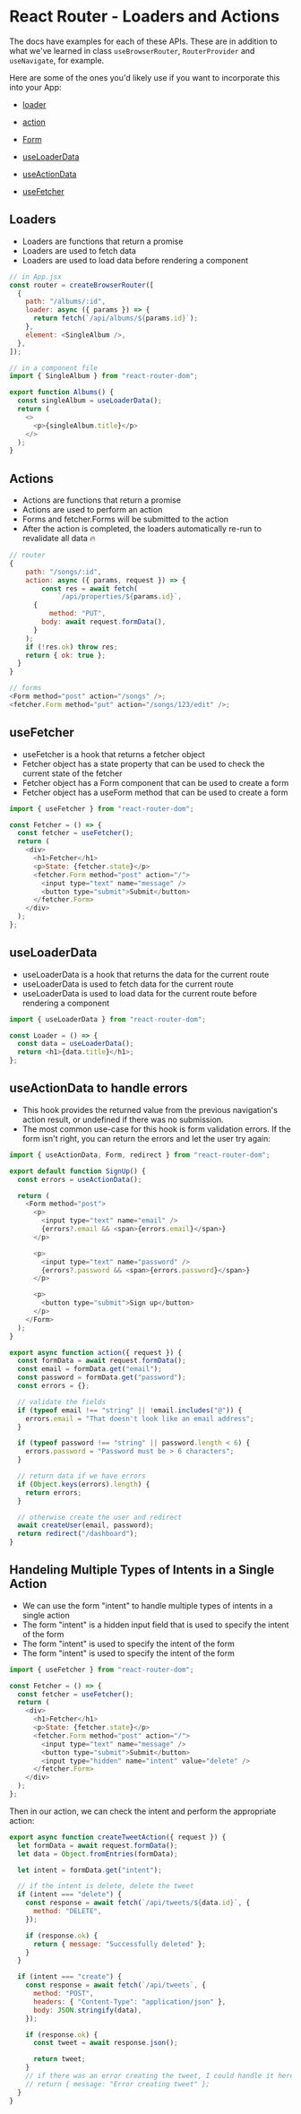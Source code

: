 # React Router - Loaders and Actions

The docs have examples for each of these APIs. These are in addition to what we've learned in class `useBrowserRouter`, `RouterProvider` and `useNavigate`, for example.

Here are some of the ones you'd likely use if you want to incorporate this into your App:

- [loader](https://reactrouter.com/en/main/route/loader)

- [action](https://reactrouter.com/en/main/route/action)

- [Form](https://reactrouter.com/en/main/components/form)

- [useLoaderData](https://reactrouter.com/en/main/hooks/use-loader-data)

- [useActionData](https://reactrouter.com/en/main/hooks/use-action-data)

- [useFetcher](https://reactrouter.com/en/main/hooks/use-fetcher)

## Loaders

- Loaders are functions that return a promise
- Loaders are used to fetch data
- Loaders are used to load data before rendering a component

```js
// in App.jsx
const router = createBrowserRouter([
  {
    path: "/albums/:id",
    loader: async ({ params }) => {
      return fetch(`/api/albums/${params.id}`);
    },
    element: <SingleAlbum />,
  },
]);

// in a component file
import { SingleAlbum } from "react-router-dom";

export function Albums() {
  const singleAlbum = useLoaderData();
  return (
    <>
      <p>{singleAlbum.title}</p>
    </>
  );
}
```

## Actions

- Actions are functions that return a promise
- Actions are used to perform an action
- Forms and fetcher.Forms will be submitted to the action
- After the action is completed, the loaders automatically re-run to revalidate all data 🔥

```js
// router
{
    path: "/songs/:id",
    action: async ({ params, request }) => {
        const res = await fetch(
            `/api/properties/${params.id}`,
      {
          method: "PUT",
        body: await request.formData(),
      }
    );
    if (!res.ok) throw res;
    return { ok: true };
  }
}

// forms
<Form method="post" action="/songs" />;
<fetcher.Form method="put" action="/songs/123/edit" />;


```

## useFetcher

- useFetcher is a hook that returns a fetcher object
- Fetcher object has a state property that can be used to check the current state of the fetcher
- Fetcher object has a Form component that can be used to create a form
- Fetcher object has a useForm method that can be used to create a form

```js
import { useFetcher } from "react-router-dom";

const Fetcher = () => {
  const fetcher = useFetcher();
  return (
    <div>
      <h1>Fetcher</h1>
      <p>State: {fetcher.state}</p>
      <fetcher.Form method="post" action="/">
        <input type="text" name="message" />
        <button type="submit">Submit</button>
      </fetcher.Form>
    </div>
  );
};
```

## useLoaderData

- useLoaderData is a hook that returns the data for the current route
- useLoaderData is used to fetch data for the current route
- useLoaderData is used to load data for the current route before rendering a component

```js
import { useLoaderData } from "react-router-dom";

const Loader = () => {
  const data = useLoaderData();
  return <h1>{data.title}</h1>;
};
```

## useActionData to handle errors

- This hook provides the returned value from the previous navigation's action result, or undefined if there was no submission.
- The most common use-case for this hook is form validation errors. If the form isn't right, you can return the errors and let the user try again:

```js
import { useActionData, Form, redirect } from "react-router-dom";

export default function SignUp() {
  const errors = useActionData();

  return (
    <Form method="post">
      <p>
        <input type="text" name="email" />
        {errors?.email && <span>{errors.email}</span>}
      </p>

      <p>
        <input type="text" name="password" />
        {errors?.password && <span>{errors.password}</span>}
      </p>

      <p>
        <button type="submit">Sign up</button>
      </p>
    </Form>
  );
}

export async function action({ request }) {
  const formData = await request.formData();
  const email = formData.get("email");
  const password = formData.get("password");
  const errors = {};

  // validate the fields
  if (typeof email !== "string" || !email.includes("@")) {
    errors.email = "That doesn't look like an email address";
  }

  if (typeof password !== "string" || password.length < 6) {
    errors.password = "Password must be > 6 characters";
  }

  // return data if we have errors
  if (Object.keys(errors).length) {
    return errors;
  }

  // otherwise create the user and redirect
  await createUser(email, password);
  return redirect("/dashboard");
}
```

## Handeling Multiple Types of Intents in a Single Action

- We can use the form "intent" to handle multiple types of intents in a single action
- The form "intent" is a hidden input field that is used to specify the intent of the form
- The form "intent" is used to specify the intent of the form
- The form "intent" is used to specify the intent of the form

```js
import { useFetcher } from "react-router-dom";

const Fetcher = () => {
  const fetcher = useFetcher();
  return (
    <div>
      <h1>Fetcher</h1>
      <p>State: {fetcher.state}</p>
      <fetcher.Form method="post" action="/">
        <input type="text" name="message" />
        <button type="submit">Submit</button>
        <input type="hidden" name="intent" value="delete" />
      </fetcher.Form>
    </div>
  );
};
```

Then in our action, we can check the intent and perform the appropriate action:

```js
export async function createTweetAction({ request }) {
  let formData = await request.formData();
  let data = Object.fromEntries(formData);

  let intent = formData.get("intent");

  // if the intent is delete, delete the tweet
  if (intent === "delete") {
    const response = await fetch(`/api/tweets/${data.id}`, {
      method: "DELETE",
    });

    if (response.ok) {
      return { message: "Successfully deleted" };
    }
  }

  if (intent === "create") {
    const response = await fetch(`/api/tweets`, {
      method: "POST",
      headers: { "Content-Type": "application/json" },
      body: JSON.stringify(data),
    });

    if (response.ok) {
      const tweet = await response.json();

      return tweet;
    }
    // if there was an error creating the tweet, I could handle it here
    // return { message: "Error creating tweet" };
  }
}
```
